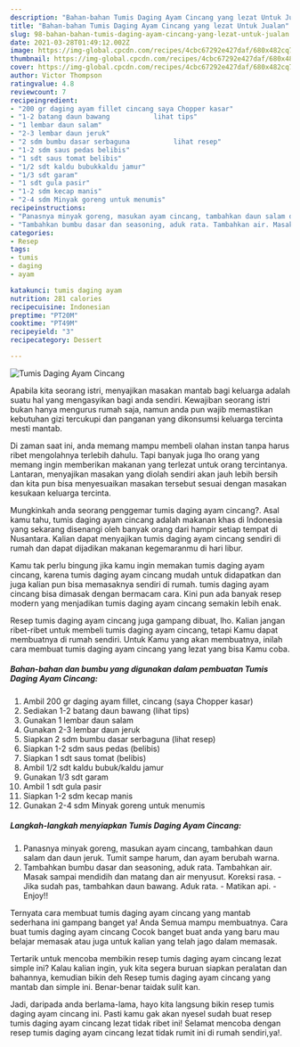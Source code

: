 ```yaml
---
description: "Bahan-bahan Tumis Daging Ayam Cincang yang lezat Untuk Jualan"
title: "Bahan-bahan Tumis Daging Ayam Cincang yang lezat Untuk Jualan"
slug: 98-bahan-bahan-tumis-daging-ayam-cincang-yang-lezat-untuk-jualan
date: 2021-03-28T01:49:12.002Z
image: https://img-global.cpcdn.com/recipes/4cbc67292e427daf/680x482cq70/tumis-daging-ayam-cincang-foto-resep-utama.jpg
thumbnail: https://img-global.cpcdn.com/recipes/4cbc67292e427daf/680x482cq70/tumis-daging-ayam-cincang-foto-resep-utama.jpg
cover: https://img-global.cpcdn.com/recipes/4cbc67292e427daf/680x482cq70/tumis-daging-ayam-cincang-foto-resep-utama.jpg
author: Victor Thompson
ratingvalue: 4.8
reviewcount: 7
recipeingredient:
- "200 gr daging ayam fillet cincang saya Chopper kasar"
- "1-2 batang daun bawang           lihat tips"
- "1 lembar daun salam"
- "2-3 lembar daun jeruk"
- "2 sdm bumbu dasar serbaguna           lihat resep"
- "1-2 sdm saus pedas belibis"
- "1 sdt saus tomat belibis"
- "1/2 sdt kaldu bubukkaldu jamur"
- "1/3 sdt garam"
- "1 sdt gula pasir"
- "1-2 sdm kecap manis"
- "2-4 sdm Minyak goreng untuk menumis"
recipeinstructions:
- "Panasnya minyak goreng, masukan ayam cincang, tambahkan daun salam dan daun jeruk. Tumit sampe harum, dan ayam berubah warna."
- "Tambahkan bumbu dasar dan seasoning, aduk rata. Tambahkan air. Masak sampai mendidih dan matang dan air menyusut. Koreksi rasa.  Jika sudah pas, tambahkan daun bawang. Aduk rata.  Matikan api.  Enjoy!!"
categories:
- Resep
tags:
- tumis
- daging
- ayam

katakunci: tumis daging ayam 
nutrition: 281 calories
recipecuisine: Indonesian
preptime: "PT20M"
cooktime: "PT49M"
recipeyield: "3"
recipecategory: Dessert

---
```



![Tumis Daging Ayam Cincang](https://img-global.cpcdn.com/recipes/4cbc67292e427daf/680x482cq70/tumis-daging-ayam-cincang-foto-resep-utama.jpg)

Apabila kita seorang istri, menyajikan masakan mantab bagi keluarga adalah suatu hal yang mengasyikan bagi anda sendiri. Kewajiban seorang istri bukan hanya mengurus rumah saja, namun anda pun wajib memastikan kebutuhan gizi tercukupi dan panganan yang dikonsumsi keluarga tercinta mesti mantab.

Di zaman  saat ini, anda memang mampu membeli olahan instan tanpa harus ribet mengolahnya terlebih dahulu. Tapi banyak juga lho orang yang memang ingin memberikan makanan yang terlezat untuk orang tercintanya. Lantaran, menyajikan masakan yang diolah sendiri akan jauh lebih bersih dan kita pun bisa menyesuaikan masakan tersebut sesuai dengan masakan kesukaan keluarga tercinta. 



Mungkinkah anda seorang penggemar tumis daging ayam cincang?. Asal kamu tahu, tumis daging ayam cincang adalah makanan khas di Indonesia yang sekarang disenangi oleh banyak orang dari hampir setiap tempat di Nusantara. Kalian dapat menyajikan tumis daging ayam cincang sendiri di rumah dan dapat dijadikan makanan kegemaranmu di hari libur.

Kamu tak perlu bingung jika kamu ingin memakan tumis daging ayam cincang, karena tumis daging ayam cincang mudah untuk didapatkan dan juga kalian pun bisa memasaknya sendiri di rumah. tumis daging ayam cincang bisa dimasak dengan bermacam cara. Kini pun ada banyak resep modern yang menjadikan tumis daging ayam cincang semakin lebih enak.

Resep tumis daging ayam cincang juga gampang dibuat, lho. Kalian jangan ribet-ribet untuk membeli tumis daging ayam cincang, tetapi Kamu dapat membuatnya di rumah sendiri. Untuk Kamu yang akan membuatnya, inilah cara membuat tumis daging ayam cincang yang lezat yang bisa Kamu coba.

<!--inarticleads1-->

##### Bahan-bahan dan bumbu yang digunakan dalam pembuatan Tumis Daging Ayam Cincang:

1. Ambil 200 gr daging ayam fillet, cincang (saya Chopper kasar)
1. Sediakan 1-2 batang daun bawang           (lihat tips)
1. Gunakan 1 lembar daun salam
1. Gunakan 2-3 lembar daun jeruk
1. Siapkan 2 sdm bumbu dasar serbaguna           (lihat resep)
1. Siapkan 1-2 sdm saus pedas (belibis)
1. Siapkan 1 sdt saus tomat (belibis)
1. Ambil 1/2 sdt kaldu bubuk/kaldu jamur
1. Gunakan 1/3 sdt garam
1. Ambil 1 sdt gula pasir
1. Siapkan 1-2 sdm kecap manis
1. Gunakan 2-4 sdm Minyak goreng untuk menumis




<!--inarticleads2-->

##### Langkah-langkah menyiapkan Tumis Daging Ayam Cincang:

1. Panasnya minyak goreng, masukan ayam cincang, tambahkan daun salam dan daun jeruk. Tumit sampe harum, dan ayam berubah warna.
1. Tambahkan bumbu dasar dan seasoning, aduk rata. Tambahkan air. Masak sampai mendidih dan matang dan air menyusut. Koreksi rasa.  - Jika sudah pas, tambahkan daun bawang. Aduk rata.  - Matikan api.  - Enjoy!!




Ternyata cara membuat tumis daging ayam cincang yang mantab sederhana ini gampang banget ya! Anda Semua mampu membuatnya. Cara buat tumis daging ayam cincang Cocok banget buat anda yang baru mau belajar memasak atau juga untuk kalian yang telah jago dalam memasak.

Tertarik untuk mencoba membikin resep tumis daging ayam cincang lezat simple ini? Kalau kalian ingin, yuk kita segera buruan siapkan peralatan dan bahannya, kemudian bikin deh Resep tumis daging ayam cincang yang mantab dan simple ini. Benar-benar taidak sulit kan. 

Jadi, daripada anda berlama-lama, hayo kita langsung bikin resep tumis daging ayam cincang ini. Pasti kamu gak akan nyesel sudah buat resep tumis daging ayam cincang lezat tidak ribet ini! Selamat mencoba dengan resep tumis daging ayam cincang lezat tidak rumit ini di rumah sendiri,ya!.

